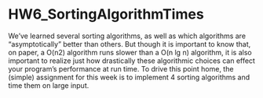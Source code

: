 # HW6_SortingAlgorithmTimes
We’ve learned several sorting algorithms, as well as which algorithms are “asymptotically” better than others. But though it is important to know that, on paper, a O(n2) algorithm runs slower than a O(n lg n) algorithm, it is also important to realize just how drastically these algorithmic choices can effect your program’s performance at run time. To drive this point home, the (simple) assignment for this week is to implement 4 sorting algorithms and time them on large input.
